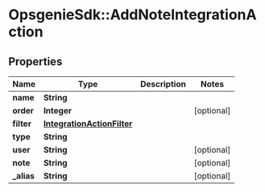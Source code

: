 # OpsgenieSdk::AddNoteIntegrationAction

## Properties
Name | Type | Description | Notes
------------ | ------------- | ------------- | -------------
**name** | **String** |  | 
**order** | **Integer** |  | [optional] 
**filter** | [**IntegrationActionFilter**](IntegrationActionFilter.md) |  | 
**type** | **String** |  | 
**user** | **String** |  | [optional] 
**note** | **String** |  | [optional] 
**_alias** | **String** |  | [optional] 


